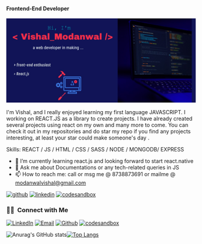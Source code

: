 
#### Frontend-End Developer
![Frontend-End Developer](https://github.com/VishalGithub11/VishalGithub11/blob/main/Web_Photo_Editor%209.jpg)

I'm Vishal, and I really enjoyed learning my first language JAVASCRIPT. I working on REACT.JS as a library to create projects. I have already created several projects using react on my own and many more to come. You can check it out in my repositories and do star my repo if you find any projects interesting, at least your star could make someone's day .

Skills: REACT / JS / HTML / CSS / SASS / NODE / MONGODB/ EXPRESS

- 🌱 I’m currently learning react.js and looking forward to start react.native 
- 💬 Ask me about Documentations or any tech-related queries in JS 
- 📫 How to reach me: call or msg me @ 8738873691 or mailme @ modanwalvishal@gmail.com 


[<img src='https://cdn.jsdelivr.net/npm/simple-icons@3.0.1/icons/github.svg' alt='github' height='40'>](https://github.com/VishalGithub11)  [<img src='https://cdn.jsdelivr.net/npm/simple-icons@3.0.1/icons/linkedin.svg' alt='linkedin' height='40'>](https://www.linkedin.com/in/vishal-modanwal-49b94b14a)  [<img src='https://cdn.jsdelivr.net/npm/simple-icons@3.0.1/icons/codesandbox.svg' alt='codesandbox' height='40'>](https://codesandbox.io/u/Vishbox11)  

<h3> 🤝🏻 &nbsp;Connect with Me </h3>

<p align="center">

<a href="https://www.linkedin.com/in/vishal-modanwal-49b94b14a/"><img alt="LinkedIn" src="https://img.shields.io/badge/LinkedIn-Vishal%20Modanwal-blue?style=flat-square&logo=linkedin"></a> <a href="modanwalvishal@gmail.com"><img alt="Email" src="https://img.shields.io/badge/Email-modanwalvishal@gmail.com-blue?style=flat-square&logo=gmail"></a>  <a href="https://github.com/VishalGithub11"><img alt="Github" src="https://img.shields.io/badge/Github-VishalGithub11-blue?style=flat-square&logo=github"></a> <a href="https://codesandbox.io/u/Vishbox11"><img alt="codesandbox" src="https://img.shields.io/badge/CodeSaandbox-Vishal11-blue?style=flat-square&logo=codesandbox"></a>
  
</p>




![Anurag's GitHub stats](https://github-readme-stats.vercel.app/api?username=VishalGithub11&count_private=true&show_icons=true&theme=radical)[![Top Langs](https://github-readme-stats.vercel.app/api/top-langs/?username=VishalGithub11&layout=compact)](https://github.com/anuraghazra/github-readme-stats)



